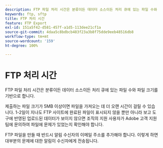 ```yaml
---
description: FTP 파일 처리 시간은 분류이든 데이터 소스이든 처리 큐에 있는 파일 수와 파일 크기를 기반으로 합니다.
keywords: ftp, sftp
title: FTP 처리 시간
feature: FTP Export
exl-id: 151a5f42-d581-457f-a1d5-113dee21cf1a
source-git-commit: 4daa5c8bdbcb483f23a3b8f75dde9eeb48516db8
workflow-type: tm+mt
source-wordcount: '159'
ht-degree: 100%

---
```


# FTP 처리 시간

FTP 파일 처리 시간은 분류이든 데이터 소스이든 처리 큐에 있는 파일 수와 파일 크기를 기반으로 합니다.

제출하는 파일 크기가 5MB 이상이면 파일을 가져오는 데 더 오랜 시간이 걸릴 수 있습니다. 1-2일이 지나도 FTP 사이트에 완료된 파일이 표시되지 않을 뿐만 아니라 보고 도구에 반영된 업로드된 데이터가 보이지 않으면 조직의 지원 사용자가 Adobe 고객 지원 팀에 문의하여 파일에 문제가 있었는지 확인해야 합니다.

FTP 파일을 만들 때 반드시 알림 수신자의 이메일 주소를 추가해야 합니다. 이렇게 하면 대부분의 문제에 대한 알림이 수신자에게 전송됩니다.
